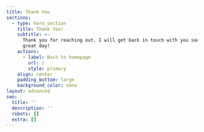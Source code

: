 ```yaml
---
title: Thank You
sections:
  - type: hero_section
    title: Thank You!
    subtitle: >-
      Thank you for reaching out. I will get back in touch with you soon. Have a
      great day!
    actions:
      - label: Back to homepage
        url: /
        style: primary
    align: center
    padding_bottom: large
    background_color: none
layout: advanced
seo:
  title: ''
  description: ''
  robots: []
  extra: []
---
```

